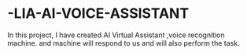 # -LIA-AI-VOICE-ASSISTANT
In this project, I have created AI Virtual Assistant ,voice recognition machine. and  machine will respond to us and will also perform the task.
